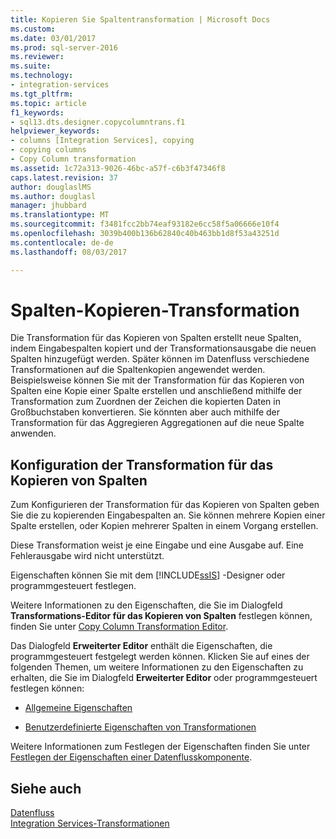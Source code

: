 ```yaml
---
title: Kopieren Sie Spaltentransformation | Microsoft Docs
ms.custom: 
ms.date: 03/01/2017
ms.prod: sql-server-2016
ms.reviewer: 
ms.suite: 
ms.technology:
- integration-services
ms.tgt_pltfrm: 
ms.topic: article
f1_keywords:
- sql13.dts.designer.copycolumntrans.f1
helpviewer_keywords:
- columns [Integration Services], copying
- copying columns
- Copy Column transformation
ms.assetid: 1c72a313-9026-46bc-a57f-c6b3f47346f8
caps.latest.revision: 37
author: douglaslMS
ms.author: douglasl
manager: jhubbard
ms.translationtype: MT
ms.sourcegitcommit: f3481fcc2bb74eaf93182e6cc58f5a06666e10f4
ms.openlocfilehash: 3039b400b136b62840c40b463bb1d8f53a43251d
ms.contentlocale: de-de
ms.lasthandoff: 08/03/2017

---
```

# <a name="copy-column-transformation"></a>Spalten-Kopieren-Transformation
  Die Transformation für das Kopieren von Spalten erstellt neue Spalten, indem Eingabespalten kopiert und der Transformationsausgabe die neuen Spalten hinzugefügt werden. Später können im Datenfluss verschiedene Transformationen auf die Spaltenkopien angewendet werden. Beispielsweise können Sie mit der Transformation für das Kopieren von Spalten eine Kopie einer Spalte erstellen und anschließend mithilfe der Transformation zum Zuordnen der Zeichen die kopierten Daten in Großbuchstaben konvertieren. Sie könnten aber auch mithilfe der Transformation für das Aggregieren Aggregationen auf die neue Spalte anwenden.  
  
## <a name="configuration-of-the-copy-column-transformation"></a>Konfiguration der Transformation für das Kopieren von Spalten  
 Zum Konfigurieren der Transformation für das Kopieren von Spalten geben Sie die zu kopierenden Eingabespalten an. Sie können mehrere Kopien einer Spalte erstellen, oder Kopien mehrerer Spalten in einem Vorgang erstellen.  
  
 Diese Transformation weist je eine Eingabe und eine Ausgabe auf. Eine Fehlerausgabe wird nicht unterstützt.  
  
 Eigenschaften können Sie mit dem [!INCLUDE[ssIS](../../../includes/ssis-md.md)] -Designer oder programmgesteuert festlegen.  
  
 Weitere Informationen zu den Eigenschaften, die Sie im Dialogfeld **Transformations-Editor für das Kopieren von Spalten** festlegen können, finden Sie unter [Copy Column Transformation Editor](../../../integration-services/data-flow/transformations/copy-column-transformation-editor.md).  
  
 Das Dialogfeld **Erweiterter Editor** enthält die Eigenschaften, die programmgesteuert festgelegt werden können. Klicken Sie auf eines der folgenden Themen, um weitere Informationen zu den Eigenschaften zu erhalten, die Sie im Dialogfeld **Erweiterter Editor** oder programmgesteuert festlegen können:  
  
-   [Allgemeine Eigenschaften](http://msdn.microsoft.com/library/51973502-5cc6-4125-9fce-e60fa1b7b796)  
  
-   [Benutzerdefinierte Eigenschaften von Transformationen](../../../integration-services/data-flow/transformations/transformation-custom-properties.md)  
  
 Weitere Informationen zum Festlegen der Eigenschaften finden Sie unter [Festlegen der Eigenschaften einer Datenflusskomponente](../../../integration-services/data-flow/set-the-properties-of-a-data-flow-component.md).  
  
## <a name="see-also"></a>Siehe auch  
 [Datenfluss](../../../integration-services/data-flow/data-flow.md)   
 [Integration Services-Transformationen](../../../integration-services/data-flow/transformations/integration-services-transformations.md)  
  
  
